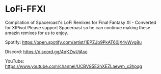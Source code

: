 # LoFi-FFXI
Compilation of Spaceroast's LoFi Remixes for Final Fantasy XI - Converted for XIPivot
Please support Spaceroast so he can continue making these amazin remixes for us to enjoy.

Spotify: https://open.spotify.com/artist/1EPZJb9PkAT60jX4vWvg8u

Discord: https://discord.gg/4qKZwUjAsc

YouTube: https://www.youtube.com/channel/UCBV95E3hXEZLaewm_x3hpqg
